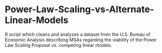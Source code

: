 # Power-Law-Scaling-vs-Alternate-Linear-Models
R script which cleans and analyzes a dataset from the U.S. Bureau of Economic Analysis describing MSAs regarding the viability of the Power Law Scaling Proposal vs. competing linear models.
